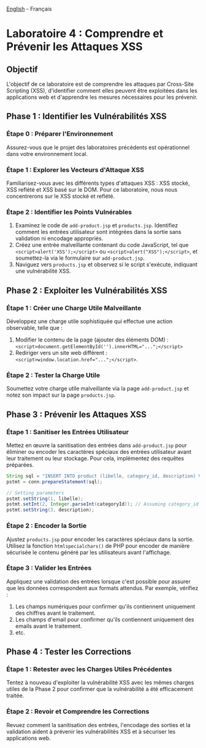 [English](https://github.com/nasri-lab/security-jsp/blob/main/labs/lab4-en.md) - Français

# Laboratoire 4 : Comprendre et Prévenir les Attaques XSS

## Objectif
L'objectif de ce laboratoire est de comprendre les attaques par Cross-Site Scripting (XSS), d'identifier comment elles peuvent être exploitées dans les applications web et d'apprendre les mesures nécessaires pour les prévenir.

## Phase 1 : Identifier les Vulnérabilités XSS

### Étape 0 : Préparer l'Environnement
Assurez-vous que le projet des laboratoires précédents est opérationnel dans votre environnement local.

### Étape 1 : Explorer les Vecteurs d'Attaque XSS
Familiarisez-vous avec les différents types d'attaques XSS : XSS stocké, XSS reflété et XSS basé sur le DOM. Pour ce laboratoire, nous nous concentrerons sur le XSS stocké et reflété.

### Étape 2 : Identifier les Points Vulnérables
1. Examinez le code de `add-product.jsp` et `products.jsp`. Identifiez comment les entrées utilisateur sont intégrées dans la sortie sans validation ni encodage appropriés.
2. Créez une entrée malveillante contenant du code JavaScript, tel que `<script>alert('XSS');</script>` ou `<script>alert("XSS");</script>`, et soumettez-la via le formulaire sur `add-product.jsp`.
3. Naviguez vers `products.jsp` et observez si le script s'exécute, indiquant une vulnérabilité XSS.

## Phase 2 : Exploiter les Vulnérabilités XSS

### Étape 1 : Créer une Charge Utile Malveillante
Développez une charge utile sophistiquée qui effectue une action observable, telle que :

1. Modifier le contenu de la page (ajouter des éléments DOM) : `<script>document.getElementById('').innerHTML="...";</script>`
2. Rediriger vers un site web différent : `<script>window.location.href="...";</script>`.

### Étape 2 : Tester la Charge Utile
Soumettez votre charge utile malveillante via la page `add-product.jsp` et notez son impact sur la page `products.jsp`.

## Phase 3 : Prévenir les Attaques XSS

### Étape 1 : Sanitiser les Entrées Utilisateur
Mettez en œuvre la sanitisation des entrées dans `add-product.jsp` pour éliminer ou encoder les caractères spéciaux des entrées utilisateur avant leur traitement ou leur stockage. Pour cela, implémentez des requêtes préparées.

``` Java
String sql = "INSERT INTO product (libelle, category_id, description) VALUES (?, ?, ?)";
pstmt = conn.prepareStatement(sql);

// Setting parameters
pstmt.setString(1, libelle);
pstmt.setInt(2, Integer.parseInt(categoryId)); // Assuming category_id is an integer
pstmt.setString(3, description);
```

### Étape 2 : Encoder la Sortie
Ajustez `products.jsp` pour encoder les caractères spéciaux dans la sortie. Utilisez la fonction `htmlspecialchars()` de PHP pour encoder de manière sécurisée le contenu généré par les utilisateurs avant l'affichage.

### Étape 3 : Valider les Entrées
Appliquez une validation des entrées lorsque c'est possible pour assurer que les données correspondent aux formats attendus. Par exemple, vérifiez :
1. Les champs numériques pour confirmer qu'ils contiennent uniquement des chiffres avant le traitement.
2. Les champs d'email pour confirmer qu'ils contiennent uniquement des emails avant le traitement.
3. etc.

## Phase 4 : Tester les Corrections

### Étape 1 : Retester avec les Charges Utiles Précédentes
Tentez à nouveau d'exploiter la vulnérabilité XSS avec les mêmes charges utiles de la Phase 2 pour confirmer que la vulnérabilité a été efficacement traitée.

### Étape 2 : Revoir et Comprendre les Corrections
Revuez comment la sanitisation des entrées, l'encodage des sorties et la validation aident à prévenir les vulnérabilités XSS et à sécuriser les applications web.
